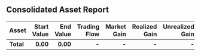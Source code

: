 ## Consolidated Asset Report

| Asset | Start Value | End Value | Trading Flow | Market Gain | Realized Gain | Unrealized Gain | Dividends | TWR |
|:---|---:|---:|---:|---:|---:|---:|---:|---:|
| **Total** | **0.00** | **0.00** | **-** | **-** | **-** | **-** | **-** | **+25.00%** |